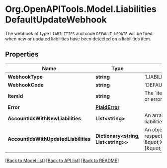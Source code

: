 # Org.OpenAPITools.Model.LiabilitiesDefaultUpdateWebhook
The webhook of type `LIABILITIES` and code `DEFAULT_UPDATE` will be fired when new or updated liabilities have been detected on a liabilities item.

## Properties

Name | Type | Description | Notes
------------ | ------------- | ------------- | -------------
**WebhookType** | **string** | &#x60;LIABILITIES&#x60; | 
**WebhookCode** | **string** | &#x60;DEFAULT_UPDATE&#x60; | 
**ItemId** | **string** | The &#x60;item_id&#x60; of the Item associated with this webhook, warning, or error | 
**Error** | [**PlaidError**](PlaidError.md) |  | 
**AccountIdsWithNewLiabilities** | **List&lt;string&gt;** | An array of &#x60;account_id&#x60;&#39;s for accounts that contain new liabilities.&#39; | 
**AccountIdsWithUpdatedLiabilities** | **Dictionary&lt;string, List&lt;string&gt;&gt;** | An object with keys of &#x60;account_id&#x60;&#39;s that are mapped to their respective liabilities fields that changed.  Example: &#x60;{ \&quot;XMBvvyMGQ1UoLbKByoMqH3nXMj84ALSdE5B58\&quot;: [\&quot;past_amount_due\&quot;] }&#x60;  | 

[[Back to Model list]](../README.md#documentation-for-models) [[Back to API list]](../README.md#documentation-for-api-endpoints) [[Back to README]](../README.md)

